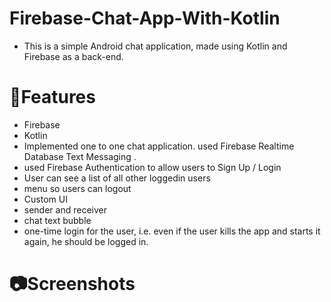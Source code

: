# Firebase-Chat-App-With-Kotlin

- This is a simple Android chat application, made using Kotlin and Firebase as a back-end.

# 📲Features

- Firebase
- Kotlin
- Implemented one to one chat application. used Firebase Realtime Database Text Messaging .
- used Firebase Authentication to allow users to Sign Up / Login
- User can see a list of all other loggedin users
- menu so users can logout
- Custom UI
- sender and receiver
- chat text bubble
- one-time login for the user, i.e. even if the user kills the app and starts it again, he should be logged in.

# 📷Screenshots
